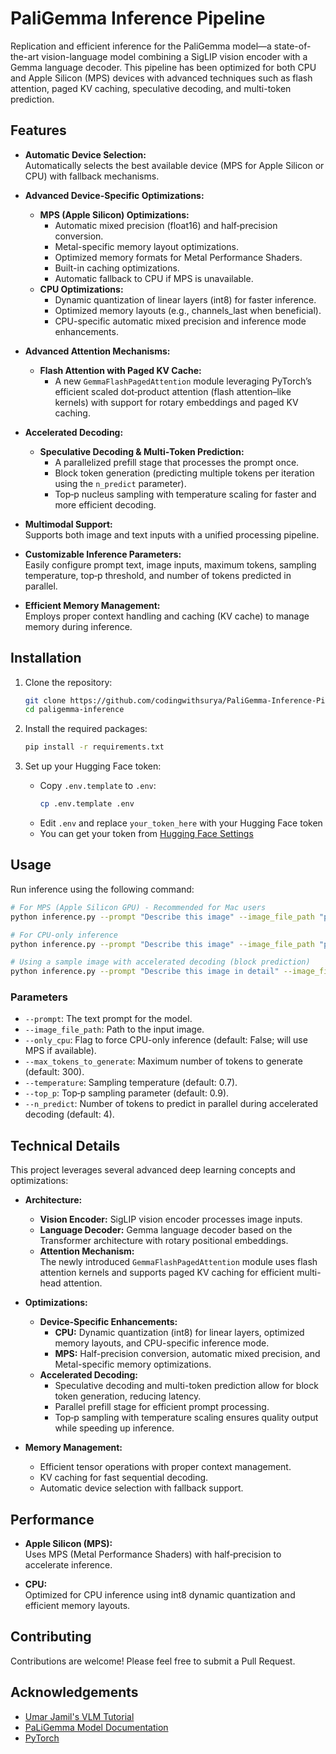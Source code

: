 # PaliGemma Inference Pipeline

Replication and efficient inference for the PaliGemma model—a state-of-the-art vision-language model combining a SigLIP vision encoder with a Gemma language decoder. This pipeline has been optimized for both CPU and Apple Silicon (MPS) devices with advanced techniques such as flash attention, paged KV caching, speculative decoding, and multi-token prediction.

## Features

- **Automatic Device Selection:**  
  Automatically selects the best available device (MPS for Apple Silicon or CPU) with fallback mechanisms.

- **Advanced Device-Specific Optimizations:**  
  - **MPS (Apple Silicon) Optimizations:**
    - Automatic mixed precision (float16) and half‑precision conversion.
    - Metal-specific memory layout optimizations.
    - Optimized memory formats for Metal Performance Shaders.
    - Built-in caching optimizations.
    - Automatic fallback to CPU if MPS is unavailable.
  - **CPU Optimizations:**
    - Dynamic quantization of linear layers (int8) for faster inference.
    - Optimized memory layouts (e.g., channels_last when beneficial).
    - CPU-specific automatic mixed precision and inference mode enhancements.

- **Advanced Attention Mechanisms:**  
  - **Flash Attention with Paged KV Cache:**  
    - A new `GemmaFlashPagedAttention` module leveraging PyTorch’s efficient scaled dot‑product attention (flash attention–like kernels) with support for rotary embeddings and paged KV caching.
  
- **Accelerated Decoding:**  
  - **Speculative Decoding & Multi‑Token Prediction:**  
    - A parallelized prefill stage that processes the prompt once.
    - Block token generation (predicting multiple tokens per iteration using the `n_predict` parameter).
    - Top‑p nucleus sampling with temperature scaling for faster and more efficient decoding.

- **Multimodal Support:**  
  Supports both image and text inputs with a unified processing pipeline.

- **Customizable Inference Parameters:**  
  Easily configure prompt text, image inputs, maximum tokens, sampling temperature, top‑p threshold, and number of tokens predicted in parallel.

- **Efficient Memory Management:**  
  Employs proper context handling and caching (KV cache) to manage memory during inference.

## Installation

1. Clone the repository:
   ```bash
   git clone https://github.com/codingwithsurya/PaliGemma-Inference-Pipeline.git
   cd paligemma-inference
   ```

2. Install the required packages:
   ```bash
   pip install -r requirements.txt
   ```

3. Set up your Hugging Face token:
   - Copy `.env.template` to `.env`:
     ```bash
     cp .env.template .env
     ```
   - Edit `.env` and replace `your_token_here` with your Hugging Face token
   - You can get your token from [Hugging Face Settings](https://huggingface.co/settings/tokens)

## Usage

Run inference using the following command:
```bash
# For MPS (Apple Silicon GPU) - Recommended for Mac users
python inference.py --prompt "Describe this image" --image_file_path "path/to/your/image.jpg"

# For CPU-only inference
python inference.py --prompt "Describe this image" --image_file_path "path/to/your/image.jpg" --only_cpu

# Using a sample image with accelerated decoding (block prediction)
python inference.py --prompt "Describe this image in detail" --image_file_path dog.jpg --max_tokens_to_generate 300 --n_predict 4

```


### Parameters

- `--prompt`: The text prompt for the model.
- `--image_file_path`: Path to the input image.
- `--only_cpu`: Flag to force CPU-only inference (default: False; will use MPS if available).
- `--max_tokens_to_generate`: Maximum number of tokens to generate (default: 300).
- `--temperature`: Sampling temperature (default: 0.7).
- `--top_p`: Top‑p sampling parameter (default: 0.9).
- `--n_predict`: Number of tokens to predict in parallel during accelerated decoding (default: 4).

## Technical Details

This project leverages several advanced deep learning concepts and optimizations:

- **Architecture:**
  - **Vision Encoder:** SigLIP vision encoder processes image inputs.
  - **Language Decoder:** Gemma language decoder based on the Transformer architecture with rotary positional embeddings.
  - **Attention Mechanism:**  
    The newly introduced `GemmaFlashPagedAttention` module uses flash attention kernels and supports paged KV caching for efficient multi-head attention.

- **Optimizations:**
  - **Device-Specific Enhancements:**
    - **CPU:** Dynamic quantization (int8) for linear layers, optimized memory layouts, and CPU-specific inference mode.
    - **MPS:** Half-precision conversion, automatic mixed precision, and Metal-specific memory optimizations.
  - **Accelerated Decoding:**
    - Speculative decoding and multi-token prediction allow for block token generation, reducing latency.
    - Parallel prefill stage for efficient prompt processing.
    - Top‑p sampling with temperature scaling ensures quality output while speeding up inference.
  
- **Memory Management:**
  - Efficient tensor operations with proper context management.
  - KV caching for fast sequential decoding.
  - Automatic device selection with fallback support.

## Performance

- **Apple Silicon (MPS):**  
  Uses MPS (Metal Performance Shaders) with half‑precision to accelerate inference.
  
- **CPU:**  
  Optimized for CPU inference using int8 dynamic quantization and efficient memory layouts.

## Contributing

Contributions are welcome! Please feel free to submit a Pull Request.

## Acknowledgements

- [Umar Jamil's VLM Tutorial](https://www.youtube.com/watch?v=vAmKB7iPkWw)
- [PaLiGemma Model Documentation](https://huggingface.co/docs/transformers/main/en/model_doc/paligemma)
- [PyTorch](https://pytorch.org/)
```








